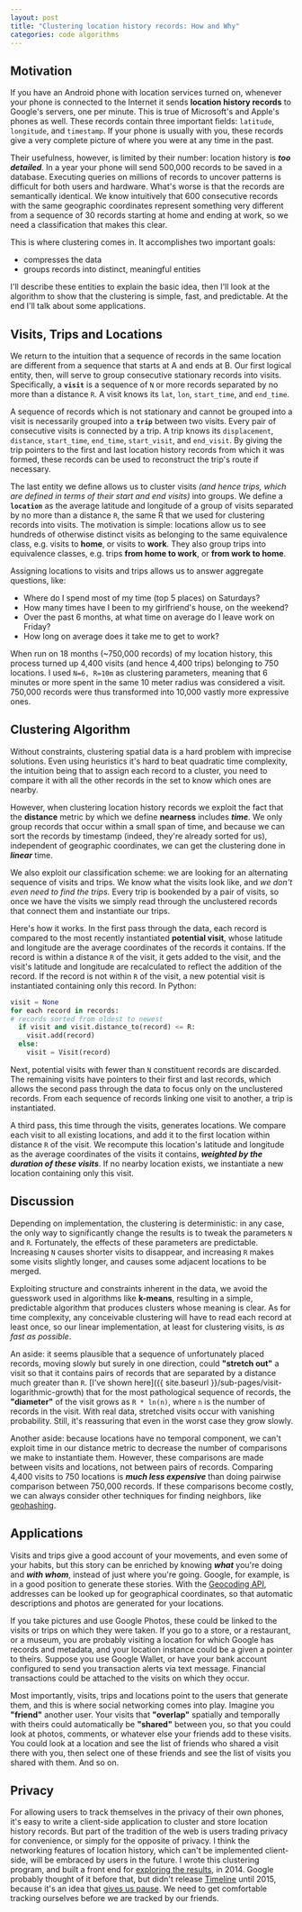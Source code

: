 ```yaml
---
layout: post
title: "Clustering location history records: How and Why"
categories: code algorithms
---
```


## Motivation
If you have an Android phone with location services turned on, whenever your phone is connected to the Internet it sends __location history records__ to Google's servers, one per minute. This is true of Microsoft's and Apple's phones as well. These records contain three important fields: `latitude`, `longitude`, and `timestamp`. If your phone is usually with you, these records give a very complete picture of where you were at any time in the past.

Their usefulness, however, is limited by their number: location history is ___too detailed___. In a year your phone will send 500,000 records to be saved in a database. Executing queries on millions of records to uncover patterns is difficult for both users and hardware. What's worse is that the records are semantically identical. We know intuitively that 600 consecutive records with the same geographic coordinates represent something very different from a sequence of 30 records starting at home and ending at work, so we need a classification that makes this clear.

This is where clustering comes in. It accomplishes two important goals:

- compresses the data
- groups records into distinct, meaningful entities

I'll describe these entities to explain the basic idea, then I'll look at the algorithm to show that the clustering is simple, fast, and predictable. At the end I'll talk about some applications.

## Visits, Trips and Locations
We return to the intuition that a sequence of records in the same location are different from a sequence that starts at A and ends at B. Our first logical entity, then, will serve to group consecutive stationary records into visits. Specifically, a __`visit`__ is a sequence of `N` or more records separated by no more than a distance `R`. A visit knows its `lat`, `lon`, `start_time`, and `end_time`.

A sequence of records which is not stationary and cannot be grouped into a visit is necessarily grouped into a __`trip`__ between two visits. Every pair of consecutive visits is connected by a trip. A trip knows its `displacement`, `distance`, `start_time`, `end_time`, `start_visit`, and `end_visit`. By giving the trip pointers to the first and last location history records from which it was formed, these records can be used to reconstruct the trip's route if necessary.

The last entity we define allows us to cluster visits <em>(and hence trips, which are defined in terms of their start and end visits)</em> into groups. We define a __`location`__ as the average latitude and longitude of a group of visits separated by no more than a distance `R`, the same R that we used for clustering records into visits. The motivation is simple: locations allow us to see hundreds of otherwise distinct visits as belonging to the same equivalence class, e.g. visits to __home__, or visits to __work__. They also group trips into equivalence classes, e.g. trips __from home to work__, or __from work to home__.

Assigning locations to visits and trips allows us to answer aggregate questions, like:

- Where do I spend most of my time (top 5 places) on Saturdays?
- How many times have I been to my girlfriend's house, on the weekend?
- Over the past 6 months, at what time on average do I leave work on Friday?
- How long on average does it take me to get to work?

When run on 18 months (~750,000 records) of my location history, this process turned up 4,400 visits (and hence 4,400 trips) belonging to 750 locations. I used `N=6, R=10m` as clustering parameters, meaning that 6 minutes or more spent in the same 10 meter radius was considered a visit. 750,000 records were thus transformed into 10,000 vastly more expressive ones.

## Clustering Algorithm
Without constraints, clustering spatial data is a hard problem with imprecise solutions. Even using heuristics it's hard to beat quadratic time complexity, the intuition being that to assign each record to a cluster, you need to compare it with all the other records in the set to know which ones are nearby.

However, when clustering location history records we exploit the fact that the __distance__ metric by which we define __nearness__ includes ___time___. We only group records that occur within a small span of time, and because we can sort the records by timestamp (indeed, they're already sorted for us), independent of geographic coordinates, we can get the clustering done in ___linear___ time.

We also exploit our classification scheme: we are looking for an alternating sequence of visits and trips. We know what the visits look like, and <em>we don't even need to find the trips.</em> Every trip is bookended by a pair of visits, so once we have the visits we simply read through the unclustered records that connect them and instantiate our trips.

Here's how it works. In the first pass through the data, each record is compared to the most recently instantiated __potential visit__, whose latitude and longitude are the average coordinates of the records it contains. If the record is within a distance `R` of the visit, it gets added to the visit, and the visit's latitude and longitude are recalculated to reflect the addition of the record. If the record is not within `R` of the visit, a new potential visit is instantiated containing only this record. In Python:

~~~py
visit = None
for each record in records:
# records sorted from oldest to newest
  if visit and visit.distance_to(record) <= R:
    visit.add(record)
  else:
    visit = Visit(record)
~~~

Next, potential visits with fewer than `N` constituent records are discarded. The remaining visits have pointers to their first and last records, which allows the second pass through the data to focus only on the unclustered records. From each sequence of records linking one visit to another, a trip is instantiated.

A third pass, this time through the visits, generates locations. We compare each visit to all existing locations, and add it to the first location within distance `R` of the visit. We recompute this location's latitude and longitude as the average coordinates of the visits it contains, ___weighted by the duration of these visits___. If no nearby location exists, we instantiate a new location containing only this visit.

## Discussion
Depending on implementation, the clustering is deterministic: in any case, the only way to significantly change the results is to tweak the parameters `N` and `R`. Fortunately, the effects of these parameters are predictable. Increasing `N` causes shorter visits to disappear, and increasing `R` makes some visits slightly longer, and causes some adjacent locations to be merged.

Exploiting structure and constraints inherent in the data, we avoid the guesswork used in algorithms like __k-means__, resulting in a simple, predictable algorithm that produces clusters whose meaning is clear. As for time complexity, any conceivable clustering will have to read each record at least once, so our linear implementation, at least for clustering visits, is <em>as fast as possible</em>.

An aside: it seems plausible that a sequence of unfortunately placed records, moving slowly but surely in one direction, could __"stretch out"__ a visit so that it contains pairs of records that are separated by a distance much greater than `R`. [I've shown here]({{ site.baseurl }}/sub-pages/visit-logarithmic-growth) that for the most pathological sequence of records, the __"diameter"__ of the visit grows as `R * ln(n)`, where `n` is the number of records in the visit. With real data, stretched visits occur with vanishing probability. Still, it's reassuring that even in the worst case they grow slowly.

Another aside: because locations have no temporal component, we can't exploit time in our distance metric to decrease the number of comparisons we make to instantiate them. However, these comparisons are made between visits and locations, not between pairs of records. Comparing 4,400 visits to 750 locations is ___much less expensive___ than doing pairwise comparison between 750,000 records. If these comparisons become costly, we can always consider other techniques for finding neighbors, like [geohashing](http://www.bigfastblog.com/geohash-intro).


## Applications
Visits and trips give a good account of your movements, and even some of your habits, but this story can be enriched by knowing ___what___ you're doing and ___with whom___, instead of just where you're going. Google, for example, is in a good position to generate these stories. With the [Geocoding API](https://developers.google.com/maps/documentation/geocoding/intro#ReverseGeocoding), addresses can be looked up for geographical coordinates, so that automatic descriptions and photos are generated for your locations.

If you take pictures and use Google Photos, these could be linked to the visits or trips on which they were taken. If you go to a store, or a restaurant, or a museum, you are probably visiting a location for which Google has records and metadata, and your location instance could be a given a pointer to theirs. Suppose you use Google Wallet, or have your bank account configured to send you transaction alerts via text message. Financial transactions could be attached to the visits on which they occur.

 Most importantly, visits, trips and locations point to the users that generate them, and this is where social networking comes into play. Imagine you __"friend"__ another user. Your visits that __"overlap"__ spatially and temporally with theirs could automatically be __"shared"__ between you, so that you could look at photos, comments, or whatever else your friends add to these visits. You could look at a location and see the list of friends who shared a visit there with you, then select one of these friends and see the list of visits you shared with them. And so on.

## Privacy
For allowing users to track themselves in the privacy of their own phones, it's easy to write a client-side application to cluster and store location history records. But part of the tradition of the web is users trading privacy for convenience, or simply for the opposite of privacy. I think the networking features of location history, which can't be implemented client-side, will be embraced by users in the future. I wrote this clustering program, and built a front end for [exploring the results](http://www.dronfelipe.com/location_history/), in 2014. Google probably thought of it before that, but didn't release [Timeline](https://www.google.com/maps/timeline) until 2015, because it's an idea that [gives us pause](http://venturebeat.com/2015/07/27/hands-on-with-google-maps-your-timeline-fascinating-but-freaky/). We need to get comfortable tracking ourselves before we are tracked by our friends.

